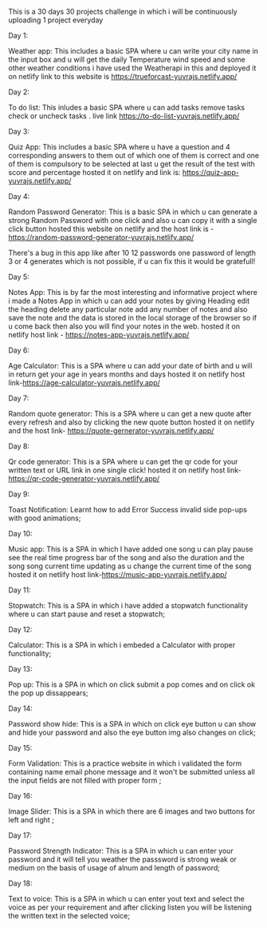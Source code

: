 This is a 30 days 30 projects challenge in which i will be continuously uploading 1 project everyday

Day 1:

Weather app: This includes a basic SPA where u can write your city name in the input box and u will get the daily Temperature wind speed and some other weather conditions i have used the Weatherapi in this and deployed it on netlify link to this website is https://trueforcast-yuvrajs.netlify.app/

Day 2:

To do list: This inludes a basic SPA where u can add tasks remove tasks check or uncheck tasks . live link https://to-do-list-yuvrajs.netlify.app/

Day 3:

Quiz App: This includes a basic SPA where u have a question and 4 corresponding answers to them out of which one of them is correct and one of them is compulsory to be selected at last u get the result of the test with score and percentage hosted it on netlify and link is: https://quiz-app-yuvrajs.netlify.app/

Day 4:

Random Password Generator: This is a basic SPA in which u can generate a strong Random Password with one click and also u can copy it with a single click button hosted this website on netlify and the host link is - https://random-password-generator-yuvrajs.netlify.app/

There's a bug in this app like after 10 12 passwords one password of length 3 or 4 generates which is not possible, if u can fix this it would be gratefull!

Day 5:

Notes App: This is by far the most interesting and informative project where i made a Notes App in which u can add your notes by giving Heading edit the heading delete any particular note add any number of notes and also save the note and the data is stored in the local storage of the browser so if u come back then also you will find your notes in the web. hosted it on netlify host link - https://notes-app-yuvrajs.netlify.app/

Day 6:

Age Calculator: This is a SPA where u can add your date of birth and u will in return get your age in years months and days hosted it on netlify host link-https://age-calculator-yuvrajs.netlify.app/

Day 7:

Random quote generator: This is a SPA where u can get a new quote after every refresh and also by clicking the new quote button hosted it on netlify and the host link- https://quote-gernerator-yuvrajs.netlify.app/

Day 8:

Qr code generator: This is a SPA where u can get the qr code for your written text or URL link in one single click! hosted it on netlify host link-https://qr-code-generator-yuvrajs.netlify.app/

Day 9:

Toast Notification: Learnt how to add Error Success invalid side pop-ups with good animations;

Day 10:

Music app: This is a SPA in which I have added one song u can play pause see the real time progress bar of the song and also the duration and the song song current time updating as u change the current time of the song hosted it on netlify host link-https://music-app-yuvrajs.netlify.app/

Day 11:

Stopwatch: This is a SPA in which i have added a stopwatch functionality where u can start pause and reset a stopwatch;

Day 12:

Calculator: This is a SPA in which i embeded a Calculator with proper functionality;

Day 13:

Pop up: This is a SPA in which on click submit a pop comes and on click ok the pop up dissappears;

Day 14:

Password show hide: This is a SPA in which on click eye button u can show and hide your password and also the eye button img also changes on click;

Day 15:

Form Validation: This is a practice website in which i validated the form containing name email phone message and it won't be submitted unless all the input fields are not filled with proper form ;

Day 16:

Image Slider: This is a SPA in which there are 6 images and two buttons for left and right ;

Day 17:

Password Strength Indicator: This is a SPA in which u can enter your password and it will tell you weather the passsword is strong weak or medium on the basis of usage of alnum and length of password;

Day 18:

Text to voice: This is a SPA in which u can enter yout text and select the voice as per your requirement and after clicking listen you will be listening the written text in the selected voice;
